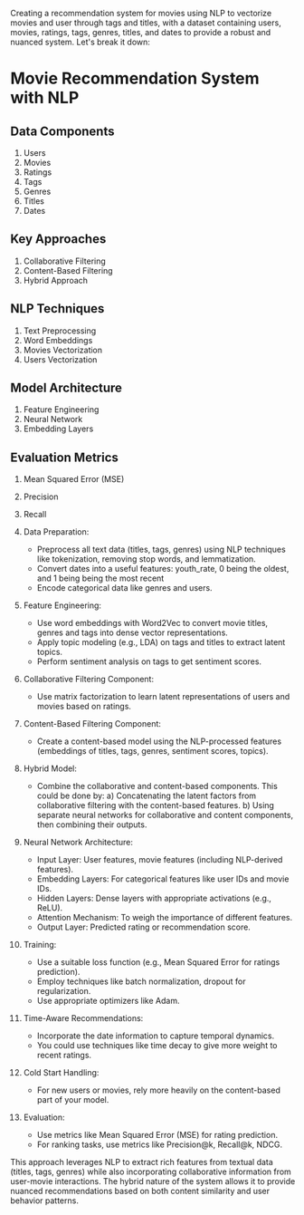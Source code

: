 Creating a recommendation system for movies using NLP to vectorize movies and user through tags and titles, with a dataset containing users, movies, ratings, tags, genres, titles, and dates to provide a robust and nuanced system. Let's break it down:

# Movie Recommendation System with NLP

## Data Components
1. Users
2. Movies
3. Ratings
4. Tags
5. Genres
6. Titles
7. Dates

## Key Approaches
1. Collaborative Filtering
2. Content-Based Filtering
3. Hybrid Approach

## NLP Techniques
1. Text Preprocessing
2. Word Embeddings
3. Movies Vectorization
4. Users Vectorization

## Model Architecture
1. Feature Engineering
2. Neural Network
3. Embedding Layers

## Evaluation Metrics
1. Mean Squared Error (MSE)
2. Precision
3. Recall


1. Data Preparation:
   - Preprocess all text data (titles, tags, genres) using NLP techniques like tokenization, removing stop words, and lemmatization.
   - Convert dates into a useful features: youth_rate, 0 being the oldest, and 1 being being the most recent
   - Encode categorical data like genres and users.

2. Feature Engineering:
   - Use word embeddings with Word2Vec to convert movie titles, genres and tags into dense vector representations.
   - Apply topic modeling (e.g., LDA) on tags and titles to extract latent topics.
   - Perform sentiment analysis on tags to get sentiment scores.

3. Collaborative Filtering Component:
   - Use matrix factorization to learn latent representations of users and movies based on ratings.

4. Content-Based Filtering Component:
   - Create a content-based model using the NLP-processed features (embeddings of titles, tags, genres, sentiment scores, topics).

5. Hybrid Model:
   - Combine the collaborative and content-based components. This could be done by:
     a) Concatenating the latent factors from collaborative filtering with the content-based features.
     b) Using separate neural networks for collaborative and content components, then combining their outputs.

6. Neural Network Architecture:
   - Input Layer: User features, movie features (including NLP-derived features).
   - Embedding Layers: For categorical features like user IDs and movie IDs.
   - Hidden Layers: Dense layers with appropriate activations (e.g., ReLU).
   - Attention Mechanism: To weigh the importance of different features.
   - Output Layer: Predicted rating or recommendation score.

7. Training:
   - Use a suitable loss function (e.g., Mean Squared Error for ratings prediction).
   - Employ techniques like batch normalization, dropout for regularization.
   - Use appropriate optimizers like Adam.

8. Time-Aware Recommendations:
   - Incorporate the date information to capture temporal dynamics.
   - You could use techniques like time decay to give more weight to recent ratings.

9. Cold Start Handling:
   - For new users or movies, rely more heavily on the content-based part of your model.

10. Evaluation:
    - Use metrics like Mean Squared Error (MSE) for rating prediction.
    - For ranking tasks, use metrics like Precision@k, Recall@k, NDCG.

This approach leverages NLP to extract rich features from textual data (titles, tags, genres) while also incorporating collaborative information from user-movie interactions. The hybrid nature of the system allows it to provide nuanced recommendations based on both content similarity and user behavior patterns.
